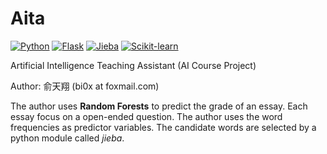 # Aita
[![Python](https://img.shields.io/badge/Python-3.8.2-blue.svg?style=flat-square)](https://www.python.org/downloads/release/python-362/)
[![Flask](https://img.shields.io/badge/Flask-1.1.2-red.svg?style=flat-square)](https://flask.palletsprojects.com/en/1.1.x/)
[![Jieba](https://img.shields.io/badge/Jieba-0.42.1-purple.svg?style=flat-square)](https://github.com/fxsjy/jieba/)
[![Scikit-learn](https://img.shields.io/badge/SKLearn-0.23.2-orange.svg?style=flat-square)](https://scikit-learn.org/stable/)


Artificial Intelligence Teaching Assistant (AI Course Project)

Author: 俞天翔  (bi0x at foxmail.com)

The author uses **Random Forests** to predict the grade of an essay.
Each essay focus on a open-ended question.  The author uses the word
frequencies as predictor variables.  The candidate words are selected
by a python module called *jieba*.